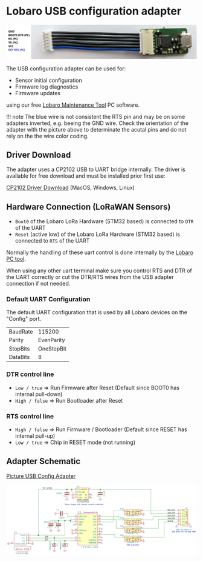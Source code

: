 # Lobaro USB configuration adapter

![Picture USB Config Adapter](./img/lobaro-config-adapter.jpg)

The USB configuration adapter can be used for:

* Sensor initial configuration
* Firmware log diagnostics
* Firmware updates

using our free [Lobaro Maintenance Tool](./lobaro-tool.md) PC software.

!!! note
    The blue wire is not consistent the RTS pin and may be on some adapters inverted, e.g. beeing the GND wire. Check the 
    orientation of the adapter with the picture above to determinate the acutal pins and do not rely on the the wire color coding.

## Driver Download
The adapter uses a CP2102 USB to UART bridge internally. The driver is available for free download and must be installed prior first use:

[CP2102 Driver Download](https://www.silabs.com/products/development-tools/software/usb-to-uart-bridge-vcp-drivers) (MacOS, Windows, Linux)

## Hardware Connection (LoRaWAN Sensors)

* ```Boot0``` of the Lobaro LoRa Hardware (STM32 based) is connected to ```DTR``` of the UART
* ```Reset``` (active low) of the Lobaro LoRa Hardware (STM32 based) is connected to ```RTS``` of the UART

Normally the handling of these uart control is done internally by the [Lobaro PC tool](lobaro-tool).

When using any other uart terminal make sure you control RTS and DTR of the UART correctly or cut the DTR/RTS wires 
from the USB adapter connection if not needed.

### Default UART Configuration

The default UART configuration that is used by all Lobaro devices on the "Config" port.

|         |              |
|---------|--------------|
|BaudRate | 115200       |
|Parity   | EvenParity   |
|StopBits | OneStopBit   |
|DataBits | 8            |

### DTR control line

* ```Low / true``` => Run Firmware after Reset (Default since BOOT0 has internal pull-down)
* ```High / false``` => Run Bootloader after Reset


### RTS control line

* ```High / false``` => Run Firmware / Bootloader (Default since RESET has internal pull-up)
* ```Low / true``` => Chip in RESET mode (not running)

## Adapter Schematic
[Picture USB Config Adapter](./img/config-adapter-schematic.png)

![Picture USB Config Adapter](./img/config-adapter-schematic.png)

